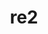 ---
title: "re2"
layout: cache
categories: [package, develop-2024-11-10]
meta: {"versions": ["2024-07-02"], "compilers": ["apple-clang@=15.0.0", "gcc@=11.4.0", "gcc@=13.2.0"], "oss": ["ubuntu22.04", "ubuntu24.04", "ventura"], "platforms": ["darwin", "linux"], "targets": ["aarch64", "neoverse_v1", "x86_64_v3"], "stacks": ["e4s", "e4s-neoverse_v1", "ml-darwin-aarch64-mps", "ml-linux-aarch64-cpu", "ml-linux-aarch64-cuda", "ml-linux-x86_64-cpu", "ml-linux-x86_64-cuda", "ml-linux-x86_64-rocm", "root"], "num_specs": 5, "num_specs_by_stack": {"root": 5, "ml-darwin-aarch64-mps": 1, "e4s-neoverse_v1": 1, "e4s": 1, "ml-linux-aarch64-cuda": 1, "ml-linux-aarch64-cpu": 1, "ml-linux-x86_64-cuda": 1, "ml-linux-x86_64-rocm": 1, "ml-linux-x86_64-cpu": 1}}
spec_details: [{"hash": "pywuijxtv7yx3cocrb4qbbjstdq635et", "compiler": "apple-clang@=15.0.0", "versions": ["2024-07-02"], "os": "ventura", "platform": "darwin", "target": "aarch64", "variants": ["build_system=cmake", "build_type=Release", "generator=make", "~icu", "~ipo", "+pic", "+shared"], "stacks": ["root", "ml-darwin-aarch64-mps"], "size": "-", "tarball": "https://binaries.spack.io/develop-2024-11-10/build_cache/darwin-ventura-aarch64/apple-clang-15.0.0/re2-2024-07-02/darwin-ventura-aarch64-apple-clang-15.0.0-re2-2024-07-02-pywuijxtv7yx3cocrb4qbbjstdq635et.spack"}, {"hash": "kaflo5vn54veaxodmsviallcpj4ixynk", "compiler": "gcc@=11.4.0", "versions": ["2024-07-02"], "os": "ubuntu22.04", "platform": "linux", "target": "neoverse_v1", "variants": ["build_system=cmake", "build_type=Release", "generator=make", "~icu", "~ipo", "+pic", "+shared"], "stacks": ["e4s-neoverse_v1", "root"], "size": "-", "tarball": "https://binaries.spack.io/develop-2024-11-10/build_cache/linux-ubuntu22.04-neoverse_v1/gcc-11.4.0/re2-2024-07-02/linux-ubuntu22.04-neoverse_v1-gcc-11.4.0-re2-2024-07-02-kaflo5vn54veaxodmsviallcpj4ixynk.spack"}, {"hash": "xmaq5wcqel4ixrf4i6thwcsw7cp352dw", "compiler": "gcc@=11.4.0", "versions": ["2024-07-02"], "os": "ubuntu22.04", "platform": "linux", "target": "x86_64_v3", "variants": ["build_system=cmake", "build_type=Release", "generator=make", "~icu", "~ipo", "+pic", "+shared"], "stacks": ["root", "e4s"], "size": "-", "tarball": "https://binaries.spack.io/develop-2024-11-10/build_cache/linux-ubuntu22.04-x86_64_v3/gcc-11.4.0/re2-2024-07-02/linux-ubuntu22.04-x86_64_v3-gcc-11.4.0-re2-2024-07-02-xmaq5wcqel4ixrf4i6thwcsw7cp352dw.spack"}, {"hash": "t6dsaiihnuwrrm5rbuozimgvwgvgnhsv", "compiler": "gcc@=13.2.0", "versions": ["2024-07-02"], "os": "ubuntu24.04", "platform": "linux", "target": "aarch64", "variants": ["build_system=cmake", "build_type=Release", "generator=make", "~icu", "~ipo", "+pic", "+shared"], "stacks": ["ml-linux-aarch64-cuda", "root", "ml-linux-aarch64-cpu"], "size": "-", "tarball": "https://binaries.spack.io/develop-2024-11-10/build_cache/linux-ubuntu24.04-aarch64/gcc-13.2.0/re2-2024-07-02/linux-ubuntu24.04-aarch64-gcc-13.2.0-re2-2024-07-02-t6dsaiihnuwrrm5rbuozimgvwgvgnhsv.spack"}, {"hash": "j4jf6mgk25pfqardqdoka7pinhcmbgcn", "compiler": "gcc@=13.2.0", "versions": ["2024-07-02"], "os": "ubuntu24.04", "platform": "linux", "target": "x86_64_v3", "variants": ["build_system=cmake", "build_type=Release", "generator=make", "~icu", "~ipo", "+pic", "+shared"], "stacks": ["ml-linux-x86_64-cuda", "ml-linux-x86_64-rocm", "ml-linux-x86_64-cpu", "root"], "size": "-", "tarball": "https://binaries.spack.io/develop-2024-11-10/build_cache/linux-ubuntu24.04-x86_64_v3/gcc-13.2.0/re2-2024-07-02/linux-ubuntu24.04-x86_64_v3-gcc-13.2.0-re2-2024-07-02-j4jf6mgk25pfqardqdoka7pinhcmbgcn.spack"}]
---
